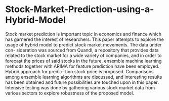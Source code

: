 # Stock-Market-Prediction-using-a-Hybrid-Model
Stock market prediction is important topic in economics and finance which has garnered the interest of researchers. This paper attempts to explore the usage of hybrid model to predict stock market movements. The data under con- sideration was sourced from Quandl, a repository that provides data related to the stock market for a wide variety of companies, and in order to forecast the prices of said stocks in the future, ensemble machine learning methods together with ARIMA for feature prediction have been employed. Hybrid approach for predic- tion stock price is proposed. Comparisons among ensemble learning algorithms are discussed, and interesting results has been obtained and future possibilities are touched upon in this paper. Intensive testing was done by gathering various stock market data from various sectors to explore robustness of the proposed model.
